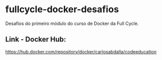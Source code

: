 # fullcycle-docker-desafios
Desafios do primeiro módulo do curso de Docker da Full Cycle.

## Link - Docker Hub:
https://hub.docker.com/repository/docker/carlosabdalla/codeeducation
